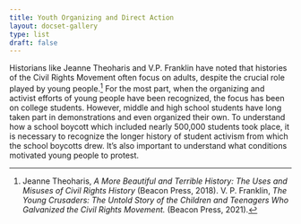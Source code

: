 ```yaml
---
title: Youth Organizing and Direct Action
layout: docset-gallery
type: list
draft: false
---
```


Historians like Jeanne Theoharis and V.P. Franklin have noted that histories of the Civil Rights Movement often focus on adults, despite the crucial role played by young people.[^1] For the most part, when the organizing and activist efforts of young people have been recognized, the focus has been on college students. However, middle and high school students have long taken part in demonstrations and even organized their own. To understand how a school boycott which included nearly 500,000 students took place, it is necessary to recognize the longer history of student activism from which the school boycotts drew. It’s also important to understand what conditions motivated young people to protest.

[^1]: Jeanne Theoharis, *A More Beautiful and Terrible History: The Uses and Misuses of Civil Rights History* (Beacon Press, 2018). V. P. Franklin, *The Young Crusaders: The Untold Story of the Children and Teenagers Who Galvanized the Civil Rights Movement.* (Beacon Press, 2021).
